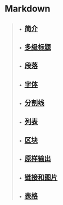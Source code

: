 # Markdown
>+ ## [简介](https://github.com/520171/note/blob/master/Markdown/简介.md)  
>+ ## [多级标题](https://github.com/520171/note/blob/master/Markdown/多级标题.md)  
>+ ## [段落](https://github.com/520171/note/blob/master/Markdown/段落.md)  
>+ ## [字体](https://github.com/520171/note/blob/master/Markdown/字体.md)  
>+ ## [分割线](https://github.com/520171/note/blob/master/Markdown/分割线.md)  
>* ## [列表](https://github.com/520171/note/blob/master/Markdown/列表.md)  
>* ## [区块](https://github.com/520171/note/blob/master/Markdown/区块.md)  
>* ## [原样输出](https://github.com/520171/note/blob/master/Markdown/原样输出.md)  
>* ## [链接和图片](https://github.com/520171/note/blob/master/Markdown/链接和图片.md)  
>* ## [表格](https://github.com/520171/note/blob/master/Markdown/表格.md)  
